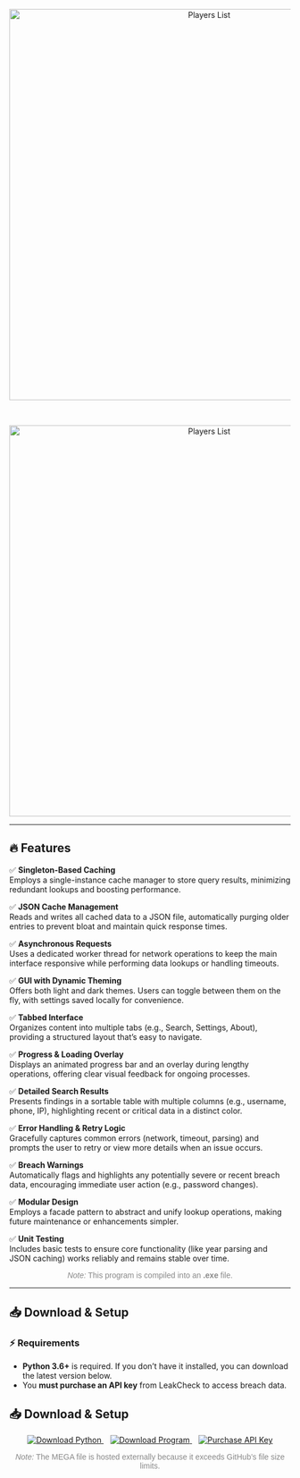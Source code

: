 <p align="center">
  <img src="https://i.imgur.com/r8N0oTv.png" alt="Players List" width="700">
</p>
<br>

<p align="center">
  <img src="https://i.imgur.com/CkTQyxv.png" alt="Players List" width="700">
</p>

---

## 🔥 Features

✅ **Singleton-Based Caching**  
Employs a single-instance cache manager to store query results, minimizing redundant lookups and boosting performance.

✅ **JSON Cache Management**  
Reads and writes all cached data to a JSON file, automatically purging older entries to prevent bloat and maintain quick response times.

✅ **Asynchronous Requests**  
Uses a dedicated worker thread for network operations to keep the main interface responsive while performing data lookups or handling timeouts.

✅ **GUI with Dynamic Theming**  
Offers both light and dark themes. Users can toggle between them on the fly, with settings saved locally for convenience.

✅ **Tabbed Interface**  
Organizes content into multiple tabs (e.g., Search, Settings, About), providing a structured layout that’s easy to navigate.

✅ **Progress & Loading Overlay**  
Displays an animated progress bar and an overlay during lengthy operations, offering clear visual feedback for ongoing processes.

✅ **Detailed Search Results**  
Presents findings in a sortable table with multiple columns (e.g., username, phone, IP), highlighting recent or critical data in a distinct color.

✅ **Error Handling & Retry Logic**  
Gracefully captures common errors (network, timeout, parsing) and prompts the user to retry or view more details when an issue occurs.

✅ **Breach Warnings**  
Automatically flags and highlights any potentially severe or recent breach data, encouraging immediate user action (e.g., password changes).

✅ **Modular Design**  
Employs a facade pattern to abstract and unify lookup operations, making future maintenance or enhancements simpler.

✅ **Unit Testing**  
Includes basic tests to ensure core functionality (like year parsing and JSON caching) works reliably and remains stable over time.

<p align="center" style="font-family: sans-serif; font-size: 14px; color: #888888;">
  <em>Note:</em> This program is compiled into an <strong>.exe</strong> file.
</p>


---

## 📥 Download & Setup

### ⚡ Requirements

- **Python 3.6+** is required. If you don’t have it installed, you can download the latest version below.
- You **must purchase an API key** from LeakCheck to access breach data.


## 📥 Download & Setup

<p align="center">
  <!-- Python Download Badge -->
  <a href="https://www.python.org/downloads/" target="_blank">
    <img src="https://img.shields.io/badge/Download-Python-3776AB?style=for-the-badge&logo=python&logoColor=white"
         alt="Download Python" />
  </a>
  &nbsp;&nbsp;
  <!-- Mega File Badge -->
  <a href="https://mega.nz/file/7ZMzAJaD#1spewx_uvnQgX1bsxnARMWAMKupXjwsKFuPtOijH7mo" target="_blank">
    <img src="https://img.shields.io/badge/Download-Program-0A66C2?style=for-the-badge&logo=mega&logoColor=white"
         alt="Download Program" />
  </a>
  &nbsp;&nbsp;
  <!-- Purchase API Key Badge -->
  <a href="https://leakcheck.io/buy" target="_blank">
    <img src="https://img.shields.io/badge/Purchase-API%20Key-FF6600?style=for-the-badge&logo=key&logoColor=white"
         alt="Purchase API Key" />
  </a>
</p>

<p align="center" style="font-family: sans-serif; font-size: 14px; color: #888888;">
  <em>Note:</em> The MEGA file is hosted externally because it exceeds GitHub’s file size limits.
</p>
